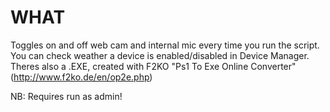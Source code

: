 # WHAT
Toggles on and off web cam and internal mic every time you run the script.
You can check weather a device is enabled/disabled in Device Manager.
Theres also a .EXE, created with F2KO "Ps1 To Exe Online Converter" (http://www.f2ko.de/en/op2e.php)

NB: Requires run as admin!